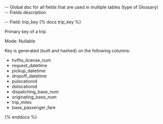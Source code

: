 -- Global doc for all fields that are used in multiple tables (type of Glossary)
-- Fields description

-- Field: trip_key
{% docs trip_key %}

Primary key of a trip.

Mode: Nullable

Key is generated (built and hashed) on the following columns:
- hvfhs_license_num
- request_datetime
- pickup_datetime
- dropoff_datetime
- pulocationid
- dolocationid
- dispatching_base_num
- originating_base_num
- trip_miles
- base_passenger_fare

{% enddocs %}